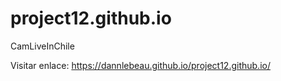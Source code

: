# project12.github.io
CamLiveInChile


Visitar enlace: https://dannlebeau.github.io/project12.github.io/
